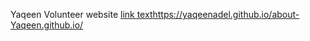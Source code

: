 Yaqeen Volunteer website 
<a href="url">[link text](https://yaqeenadel.github.io/about-Yaqeen.github.io/)https://yaqeenadel.github.io/about-Yaqeen.github.io/</a>
